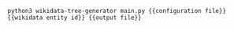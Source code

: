 ```python3 wikidata-tree-generator main.py {{configuration file}} {{wikidata entity id}} {{output file}}```
